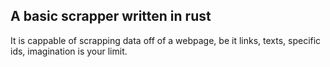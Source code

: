 ## A basic scrapper written in rust

It is cappable of scrapping data off of a webpage, be it links, texts, specific ids, imagination is your limit.
